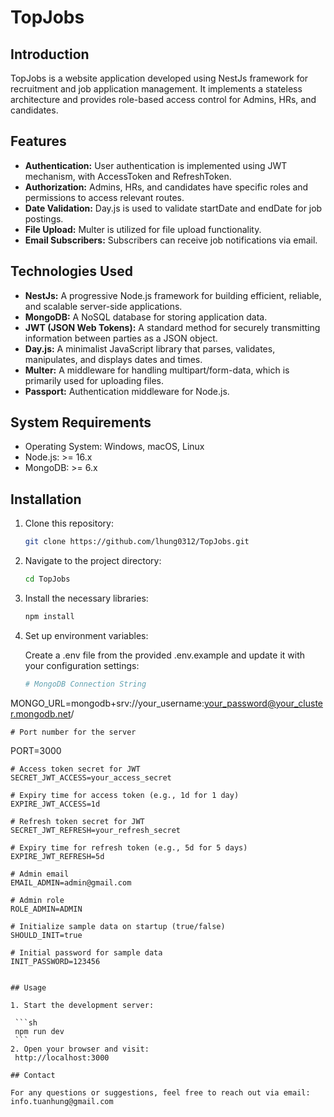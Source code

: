 # TopJobs

## Introduction

TopJobs is a website application developed using NestJs framework for recruitment and job application management. It implements a stateless architecture and provides role-based access control for Admins, HRs, and candidates.

## Features

- **Authentication:** User authentication is implemented using JWT mechanism, with AccessToken and RefreshToken.
- **Authorization:** Admins, HRs, and candidates have specific roles and permissions to access relevant routes.
- **Date Validation:** Day.js is used to validate startDate and endDate for job postings.
- **File Upload:** Multer is utilized for file upload functionality.
- **Email Subscribers:** Subscribers can receive job notifications via email.

## Technologies Used

- **NestJs:** A progressive Node.js framework for building efficient, reliable, and scalable server-side applications.
- **MongoDB:** A NoSQL database for storing application data.
- **JWT (JSON Web Tokens):** A standard method for securely transmitting information between parties as a JSON object.
- **Day.js:** A minimalist JavaScript library that parses, validates, manipulates, and displays dates and times.
- **Multer:** A middleware for handling multipart/form-data, which is primarily used for uploading files.
- **Passport:** Authentication middleware for Node.js.

## System Requirements

- Operating System: Windows, macOS, Linux
- Node.js: >= 16.x
- MongoDB: >= 6.x

## Installation

1. Clone this repository:
   ```sh
   git clone https://github.com/lhung0312/TopJobs.git
   ```
2. Navigate to the project directory:
   ```sh
   cd TopJobs
   ```
4. Install the necessary libraries:
   ```sh
   npm install
   ```
5. Set up environment variables:

    Create a .env file from the provided .env.example and update it with your configuration settings:
   ```sh
   # MongoDB Connection String
  MONGO_URL=mongodb+srv://your_username:your_password@your_cluster.mongodb.net/

    # Port number for the server
  PORT=3000

    # Access token secret for JWT
    SECRET_JWT_ACCESS=your_access_secret
    
    # Expiry time for access token (e.g., 1d for 1 day)
    EXPIRE_JWT_ACCESS=1d
    
    # Refresh token secret for JWT
    SECRET_JWT_REFRESH=your_refresh_secret
    
    # Expiry time for refresh token (e.g., 5d for 5 days)
    EXPIRE_JWT_REFRESH=5d
    
    # Admin email
    EMAIL_ADMIN=admin@gmail.com

    # Admin role
    ROLE_ADMIN=ADMIN
    
    # Initialize sample data on startup (true/false)
    SHOULD_INIT=true
    
    # Initial password for sample data
    INIT_PASSWORD=123456

   ```

## Usage
   
 1. Start the development server:
 
    ```sh
    npm run dev
    ```
 2. Open your browser and visit:
    http://localhost:3000
   
 ## Contact
 
   For any questions or suggestions, feel free to reach out via email: info.tuanhung@gmail.com
